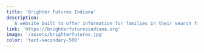 ```yaml
---
title: 'Brighter Futures Indiana'
description:
  'A website built to offer information for families in their search for high quality learning experiences for their children.'
link: 'https://brighterfuturesindiana.org'
image: '/assets/brighterfutures.jpg'
color: 'text-secondary-500'
---
```

